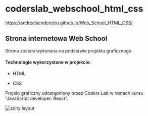 # coderslab_webschool_html_css
https://andrzejsenderecki.github.io/Web_School_HTML_CSS/

<h2>Strona internetowa Web School</h2>

Strona została wykonana na podstawie projektu graficznego.

<h4>Technologie wykorzystane w projekcie:</h4>

- HTML

- CSS

Projekt graficzny udostępniony przez Coders Lab w ramach kursu "JavaScript developer: React".

![zolty layout](https://user-images.githubusercontent.com/33809996/40674553-7d645c68-6375-11e8-8b6c-faf909debb6c.jpg)
